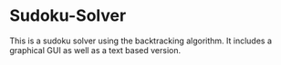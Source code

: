# Sudoku-Solver
This is a sudoku solver using the backtracking algorithm. It includes a graphical GUI as well as a text based version.